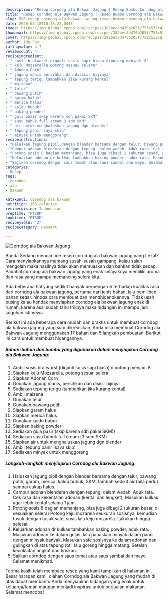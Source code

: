 ```yaml
---
description: "Resep Corndog ala Bakwan Jagung | Resep Bumbu Corndog ala Bakwan Jagung Yang Enak dan Simpel"
title: "Resep Corndog ala Bakwan Jagung | Resep Bumbu Corndog ala Bakwan Jagung Yang Enak dan Simpel"
slug: 586-resep-corndog-ala-bakwan-jagung-resep-bumbu-corndog-ala-bakwan-jagung-yang-enak-dan-simpel
date: 2020-05-18T10:48:22.044Z
image: https://img-global.cpcdn.com/recipes/382bec8d470b205f/751x532cq70/corndog-ala-bakwan-jagung-foto-resep-utama.jpg
thumbnail: https://img-global.cpcdn.com/recipes/382bec8d470b205f/751x532cq70/corndog-ala-bakwan-jagung-foto-resep-utama.jpg
cover: https://img-global.cpcdn.com/recipes/382bec8d470b205f/751x532cq70/corndog-ala-bakwan-jagung-foto-resep-utama.jpg
author: Ida Fox
ratingvalue: 4.7
reviewcount: 4
recipeingredient:
- " sosis bratwurst diganti sosis sapi biasa dipotong menjadi 8"
- " keju Mozzarella potong sesuai selera"
- " Adonan Corn"
- " jagung manis bersihkan dan disisir bijinya"
- " tepung terigu tambahkan jika kurang kental"
- " maizena"
- " telur"
- " bawang putih"
- " garam halus"
- " merica halus"
- " kaldu bubuk"
- " baking powder"
- " gula pasir skip karena sdh pakai SKM"
- " susu bubuk full cream 3 sdm SKM"
- " air untuk menghaluskan jagung dgn blender"
- " tepung panir saya skip"
- " minyak untuk menggoreng"
recipeinstructions:
- "Haluskan jagung pipil dengan blender bersama dengan telur, bawang putih, garam, merica, kaldu bubuk, SKM, tambah sedikit air (bila perlu) sampai cukup halus."
- "Campur adonan blenderan dengan tepung, dalam wadah. Aduk rata. Cek rasa dan kekentalan adonan (kental dan lengket). Masukan kulkas agar lebih kental selama 1 jam."
- "Potong sosis 8 bagian memanjang, bisa juga dibagi 2 (ukuran besar, di sesuaikan selera) Potong keju mozarela seukuran sosisnya, kemudian tusuk dengan tusuk sate, sosis lalu keju mozarela. Lakukan hingga selesai."
- "Keluarkan adonan dr kulkas tambahkan baking powder, aduk rata. Masukan adonan ke dalam gelas, lalu panaskan minyak dalam panci dengan minyak banyak. Masukan sate sosisnya ke dalam adonan dan gulingkan di atas tepung roti, lalu goreng hingga matang. Setelah kecoklatan angkat dan tiriskan."
- "Sajikan corndog dengan saus tomat atau saus sambal dan mayo. Selamat menikmati."
categories:
- Resep
tags:
- corndog
- ala
- bakwan

katakunci: corndog ala bakwan 
nutrition: 163 calories
recipecuisine: Indonesian
preptime: "PT28M"
cooktime: "PT30M"
recipeyield: "2"
recipecategory: Dessert

---
```



![Corndog ala Bakwan Jagung](https://img-global.cpcdn.com/recipes/382bec8d470b205f/751x532cq70/corndog-ala-bakwan-jagung-foto-resep-utama.jpg)

Bunda Sedang mencari ide resep corndog ala bakwan jagung yang Lezat? Cara menyiapkannya memang susah-susah gampang. kalau salah mengolah maka hasilnya tidak akan memuaskan dan bahkan tidak sedap. Padahal corndog ala bakwan jagung yang enak selayaknya memiliki aroma dan rasa yang mampu memancing selera kita.

Ada beberapa hal yang sedikit banyak berpengaruh terhadap kualitas rasa dari corndog ala bakwan jagung, pertama dari jenis bahan, lalu pemilihan bahan segar, hingga cara membuat dan menghidangkannya. Tidak usah pusing kalau hendak menyiapkan corndog ala bakwan jagung enak di rumah, karena asal sudah tahu triknya maka hidangan ini mampu jadi suguhan istimewa.




Berikut ini ada beberapa cara mudah dan praktis untuk membuat corndog ala bakwan jagung yang siap dikreasikan. Anda bisa membuat Corndog ala Bakwan Jagung menggunakan 17 bahan dan 5 langkah pembuatan. Berikut ini cara untuk membuat hidangannya.

<!--inarticleads1-->

##### Bahan-bahan dan bumbu yang digunakan dalam menyiapkan Corndog ala Bakwan Jagung:

1. Ambil  sosis bratwurst (diganti sosis sapi biasa) dipotong menjadi 8
1. Siapkan  keju Mozzarella, potong sesuai selera
1. Siapkan  Adonan Corn
1. Gunakan  jagung manis, bersihkan dan disisir bijinya
1. Sediakan  tepung terigu (tambahkan jika kurang kental)
1. Ambil  maizena
1. Gunakan  telur
1. Gunakan  bawang putih
1. Siapkan  garam halus
1. Siapkan  merica halus
1. Gunakan  kaldu bubuk
1. Siapkan  baking powder
1. Sediakan  gula pasir (skip karena sdh pakai SKM))
1. Sediakan  susu bubuk full cream (3 sdm SKM)
1. Siapkan  air untuk menghaluskan jagung dgn blender
1. Ambil  tepung panir (saya skip)
1. Sediakan  minyak untuk menggoreng




<!--inarticleads2-->

##### Langkah-langkah menyiapkan Corndog ala Bakwan Jagung:

1. Haluskan jagung pipil dengan blender bersama dengan telur, bawang putih, garam, merica, kaldu bubuk, SKM, tambah sedikit air (bila perlu) sampai cukup halus.
1. Campur adonan blenderan dengan tepung, dalam wadah. Aduk rata. Cek rasa dan kekentalan adonan (kental dan lengket). Masukan kulkas agar lebih kental selama 1 jam.
1. Potong sosis 8 bagian memanjang, bisa juga dibagi 2 (ukuran besar, di sesuaikan selera) Potong keju mozarela seukuran sosisnya, kemudian tusuk dengan tusuk sate, sosis lalu keju mozarela. Lakukan hingga selesai.
1. Keluarkan adonan dr kulkas tambahkan baking powder, aduk rata. Masukan adonan ke dalam gelas, lalu panaskan minyak dalam panci dengan minyak banyak. Masukan sate sosisnya ke dalam adonan dan gulingkan di atas tepung roti, lalu goreng hingga matang. Setelah kecoklatan angkat dan tiriskan.
1. Sajikan corndog dengan saus tomat atau saus sambal dan mayo. Selamat menikmati.




Terima kasih telah membaca resep yang kami tampilkan di halaman ini. Besar harapan kami, olahan Corndog ala Bakwan Jagung yang mudah di atas dapat membantu Anda menyiapkan hidangan yang enak untuk keluarga/teman maupun menjadi inspirasi untuk berjualan makanan. Selamat mencoba!
